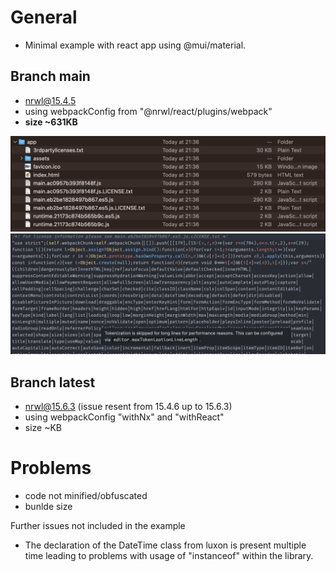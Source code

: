 # General

- Minimal example with react app using @mui/material.

## Branch main

- nrwl@15.4.5
- using webpackConfig from "@nrwl/react/plugins/webpack"
- **size ~631KB**

![artefacts](/imgs/former-artefacts.png)
![content](/imgs/former-content.png)

## Branch latest

- nrwl@15.6.3 (issue resent from 15.4.6 up to 15.6.3)
- using webpackConfig "withNx" and "withReact"
- size ~KB

# Problems

- code not minified/obfuscated
- bunlde size

Further issues not included in the example

- The declaration of the DateTime class from luxon is present multiple time leading to problems with usage of "instanceof" within the library.
